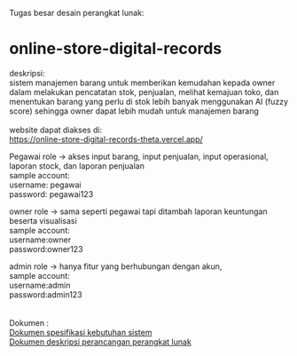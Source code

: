 Tugas besar desain perangkat lunak:
# online-store-digital-records
deskripsi:<br>
sistem manajemen barang untuk memberikan kemudahan kepada owner dalam melakukan pencatatan stok, penjualan, melihat kemajuan toko, dan menentukan barang yang perlu di stok lebih banyak menggunakan AI (fuzzy score) sehingga owner dapat lebih mudah untuk manajemen barang
<br><br>website dapat diakses di:<br>
https://online-store-digital-records-theta.vercel.app/

Pegawai role -> akses input barang, input penjualan, input operasional, laporan stock, dan laporan penjualan <br>
sample account:<br>
username: pegawai <br>
password: pegawai123
<br>


owner role -> sama seperti pegawai tapi ditambah laporan keuntungan beserta visualisasi <br>
sample account:<br>
username:owner<br>
password:owner123
<br>

admin role -> hanya fitur yang berhubungan dengan akun, <br>
sample account:<br>
username:admin<br>
password:admin123<br>
<br><br>
Dokumen :<br>
[Dokumen spesifikasi kebutuhan sistem](SKPL_Online_Store_Digital_Records.pdf) <br>
[Dokumen deskripsi perancangan perangkat lunak](DPPL_Online_Store_Digital_Records.pdf)


